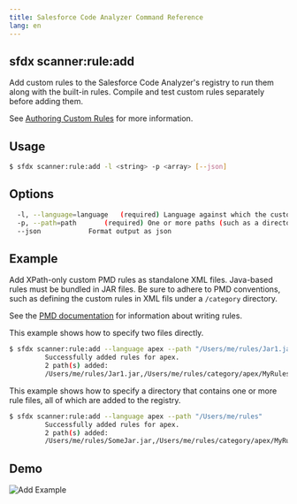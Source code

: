 ```yaml
---
title: Salesforce Code Analyzer Command Reference
lang: en
---
```


## sfdx scanner:rule:add
Add custom rules to the Salesforce Code Analyzer's registry to run them along with the built-in rules. Compile and test custom rules separately before adding them.

See [Authoring Custom Rules](./en/custom-rules/author/) for more information.

## Usage

```bash
$ sfdx scanner:rule:add -l <string> -p <array> [--json]
```
  
## Options

```bash
  -l, --language=language	(required) Language against which the custom rules will evaluate
  -p, --path=path		(required) One or more paths (such as a directory or JAR file) to custom rule definitions. Specify multiple values as a comma-separated list.
  --json			Format output as json

```
  
## Example
Add XPath-only custom PMD rules as standalone XML files. Java-based rules must be bundled in JAR files. Be sure to adhere to PMD conventions, such as defining the custom rules in XML fils under a ```/category``` directory.

See the [PMD documentation](https://pmd.github.io/latest/pmd_userdocs_extending_writing_pmd_rules.html) for information about writing rules. 
  
This example shows how to specify two files directly.
```bash
$ sfdx scanner:rule:add --language apex --path "/Users/me/rules/Jar1.jar,/Users/me/rules/category/apex/MyRules.xml"
         Successfully added rules for apex.
         2 path(s) added:
         /Users/me/rules/Jar1.jar,/Users/me/rules/category/apex/MyRules.xml
```

This example shows how to specify a directory that contains one or more rule files, all of which are added to the registry.
```bash
$ sfdx scanner:rule:add --language apex --path "/Users/me/rules"
         Successfully added rules for apex.
         2 path(s) added:
         /Users/me/rules/SomeJar.jar,/Users/me/rules/category/apex/MyRules.xml
```

## Demo
![Add Example](./assets/images/add.gif) 
